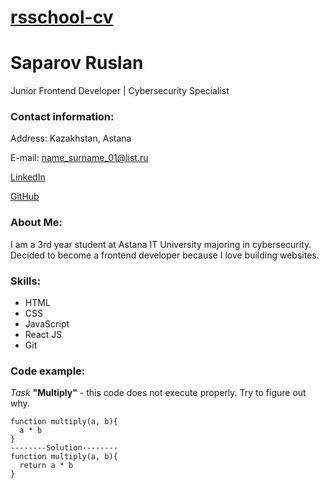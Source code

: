 # [rsschool-cv](https://braverhino.github.io/rsschool-cv/cv)

# Saparov Ruslan

Junior Frontend Developer | Cybersecurity Specialist

### Contact information:

Address: Kazakhstan, Astana

E-mail: name_surname_01@list.ru

[LinkedIn](https://www.linkedin.com/in/ruslan-saparov-537027239/)

[GitHub](https://github.com/braverhino)

### About Me:

I am a 3rd year student at Astana IT University majoring in cybersecurity. Decided to become a frontend developer because I love building websites.

### Skills:
* HTML
* CSS
* JavaScript
* React JS
* Git

### Code example:

_Task_ **"Multiply"** - this code does not execute properly. Try to figure out why.

```
function multiply(a, b){
  a * b
}
--------Solution--------
function multiply(a, b){
  return a * b
}
```